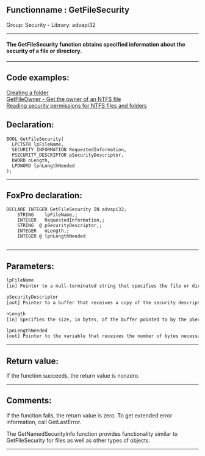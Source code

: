 <link rel="stylesheet" type="text/css" href="../../css/win32api.css">  
<link rel="stylesheet" href="https://cdnjs.cloudflare.com/ajax/libs/font-awesome/4.7.0/css/font-awesome.min.css">

## Functionname : GetFileSecurity
Group: Security - Library: advapi32    
***  


#### The GetFileSecurity function obtains specified information about the security of a file or directory. 
***  


## Code examples:
[Creating a folder](../../samples/sample_001.md)  
[GetFileOwner - Get the owner of an NTFS file](../../samples/sample_433.md)  
[Reading security permissions for NTFS files and folders](../../samples/sample_516.md)  

## Declaration:
```foxpro  
BOOL GetFileSecurity(
  LPCTSTR lpFileName,
  SECURITY_INFORMATION RequestedInformation,
  PSECURITY_DESCRIPTOR pSecurityDescriptor,
  DWORD nLength,
  LPDWORD lpnLengthNeeded
);  
```  
***  


## FoxPro declaration:
```foxpro  
DECLARE INTEGER GetFileSecurity IN advapi32;
	STRING    lpFileName,;
	INTEGER   RequestedInformation,;
	STRING  @ pSecurityDescriptor,;
	INTEGER   nLength,;
	INTEGER @ lpnLengthNeeded
  
```  
***  


## Parameters:
```txt  
lpFileName
[in] Pointer to a null-terminated string that specifies the file or directory for which security information is retrieved.

pSecurityDescriptor
[out] Pointer to a buffer that receives a copy of the security descriptor of the object specified by the lpFileName parameter.

nLength
[in] Specifies the size, in bytes, of the buffer pointed to by the pSecurityDescriptor parameter.

lpnLengthNeeded
[out] Pointer to the variable that receives the number of bytes necessary to store the complete security descriptor.  
```  
***  


## Return value:
If the function succeeds, the return value is nonzero.  
***  


## Comments:
If the function fails, the return value is zero. To get extended error information, call GetLastError.  
  
The GetNamedSecurityInfo function provides functionality similar to GetFileSecurity for files as well as other types of objects.  
  
***  

